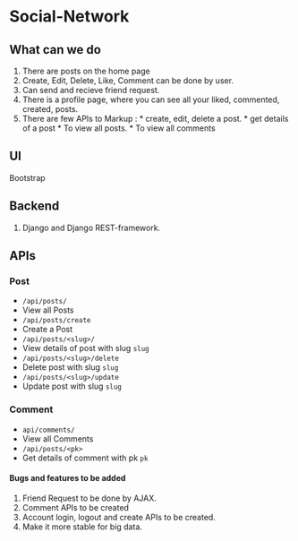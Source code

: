 # Social-Network

## What can we do
1. There are posts on the home page
2. Create, Edit, Delete, Like, Comment can be done by user.
3. Can send and recieve friend request.
4. There is a profile page, where you can see all your liked, commented, created, posts.
5. There are few APIs to 
Markup :  * create, edit, delete a post.
          * get details of a post
          * To view all posts.
          * To view all comments    

## UI
Bootstrap

## Backend
1. Django and Django REST-framework.

## APIs
### Post
 - `/api/posts/`
  - View all Posts
 - `/api/posts/create`
  - Create a Post
 - `/api/posts/<slug>/`
  - View details of post with slug `slug`
 - `/api/posts/<slug>/delete`
  - Delete post with slug `slug`
 - `/api/posts/<slug>/update`
  - Update post with slug `slug`
 
 ### Comment
 - `api/comments/`
  - View all Comments
 - `/api/posts/<pk>`
  - Get details of comment with pk `pk`


#### Bugs and features to be added
1. Friend Request to be done by AJAX.
2. Comment APIs to be created
3. Account login, logout and create APIs to be created.
4. Make it more stable for big data.
